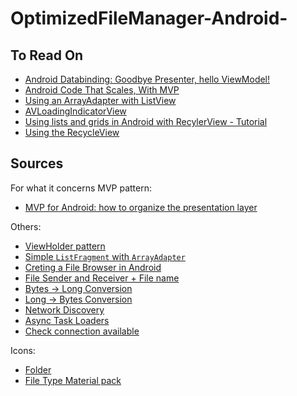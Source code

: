 # OptimizedFileManager-Android-
## To Read On
- [Android Databinding: Goodbye Presenter, hello ViewModel!](http://tech.vg.no/2015/07/17/android-databinding-goodbye-presenter-hello-viewmodel/)
- [Android Code That Scales, With MVP](http://engineering.remind.com/android-code-that-scales/)
- [Using an ArrayAdapter with ListView](https://guides.codepath.com/android/Using-an-ArrayAdapter-with-ListView)
- [AVLoadingIndicatorView](https://github.com/81813780/AVLoadingIndicatorView)  
- [Using lists and grids in Android with RecylerView - Tutorial](http://www.vogella.com/tutorials/AndroidRecyclerView/article.html)
- [Using the RecycleView](https://guides.codepath.com/android/using-the-recyclerview)

## Sources
For what it concerns MVP pattern:
- [MVP for Android: how to organize the presentation layer](http://antonioleiva.com/mvp-android/)

Others:
- [ViewHolder pattern](https://guides.codepath.com/android/Using-an-ArrayAdapter-with-ListView#improving-performance-with-the-viewholder-pattern)
- [Simple `ListFragment` with `ArrayAdapter`](http://www.tutorialsbuzz.com/2014/05/android-listfragment-using-arrayadapter.html)  
- [Creting a File Browser in Android](http://forum.codecall.net/topic/79689-creating-a-file-browser-in-android/)
- [File Sender and Receiver + File name](http://www.adp-gmbh.ch/blog/2004/november/15.html)
- [Bytes -> Long  Conversion](http://stackoverflow.com/questions/1026761/how-to-convert-a-byte-array-to-its-numeric-value-java)
- [Long -> Bytes Conversion](http://stackoverflow.com/questions/4485128/how-do-i-convert-long-to-byte-and-back-in-java)
- [Network Discovery](http://michieldemey.be/blog/network-discovery-using-udp-broadcast/)
- [Async Task Loaders](https://developer.android.com/reference/android/content/AsyncTaskLoader.html)
- [Check connection available](http://stackoverflow.com/questions/5474089/how-to-check-currently-internet-connection-is-available-or-not-in-android)  

Icons:
- [Folder](http://www.flaticon.com/free-icon/folder_181524#term=folders&page=1&position=43)
- [File Type Material pack](http://www.flaticon.com/packs/files-3)
